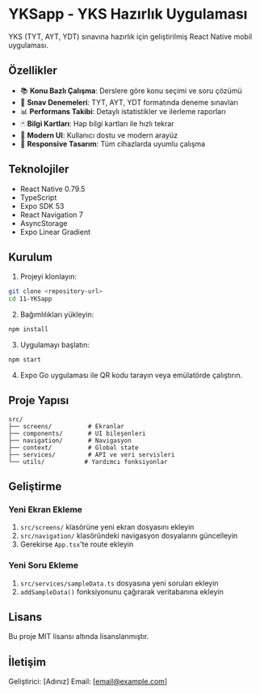 # YKSapp - YKS Hazırlık Uygulaması

YKS (TYT, AYT, YDT) sınavına hazırlık için geliştirilmiş React Native mobil uygulaması.

## Özellikler

- 📚 **Konu Bazlı Çalışma**: Derslere göre konu seçimi ve soru çözümü
- 🎯 **Sınav Denemeleri**: TYT, AYT, YDT formatında deneme sınavları
- 📊 **Performans Takibi**: Detaylı istatistikler ve ilerleme raporları
- 🃏 **Bilgi Kartları**: Hap bilgi kartları ile hızlı tekrar
- 🎨 **Modern UI**: Kullanıcı dostu ve modern arayüz
- 📱 **Responsive Tasarım**: Tüm cihazlarda uyumlu çalışma

## Teknolojiler

- React Native 0.79.5
- TypeScript
- Expo SDK 53
- React Navigation 7
- AsyncStorage
- Expo Linear Gradient

## Kurulum

1. Projeyi klonlayın:

```bash
git clone <repository-url>
cd 11-YKSapp
```

2. Bağımlılıkları yükleyin:

```bash
npm install
```

3. Uygulamayı başlatın:

```bash
npm start
```

4. Expo Go uygulaması ile QR kodu tarayın veya emülatörde çalıştırın.

## Proje Yapısı

```
src/
├── screens/          # Ekranlar
├── components/       # UI bileşenleri
├── navigation/       # Navigasyon
├── context/          # Global state
├── services/         # API ve veri servisleri
└── utils/           # Yardımcı fonksiyonlar
```

## Geliştirme

### Yeni Ekran Ekleme

1. `src/screens/` klasörüne yeni ekran dosyasını ekleyin
2. `src/navigation/` klasöründeki navigasyon dosyalarını güncelleyin
3. Gerekirse `App.tsx`'te route ekleyin

### Yeni Soru Ekleme

1. `src/services/sampleData.ts` dosyasına yeni soruları ekleyin
2. `addSampleData()` fonksiyonunu çağırarak veritabanına ekleyin

## Lisans

Bu proje MIT lisansı altında lisanslanmıştır.

## İletişim

Geliştirici: [Adınız]
Email: [email@example.com]

